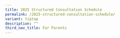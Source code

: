```yaml
---
title: 2025 Structured Consultation Schedule
permalink: /2025-structured-consultation-schedule/
variant: tiptap
description: ""
third_nav_title: For Parents
---
```

<p></p>